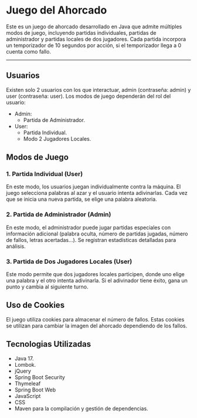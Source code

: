 # Juego del Ahorcado

Este es un juego de ahorcado desarrollado en Java que admite múltiples modos de juego, incluyendo partidas individuales, partidas de administrador y partidas locales de dos jugadores.
Cada partida incorpora un temporizador de 10 segundos por acción, si el temporizador llega a 0 cuenta como fallo.

---

## Usuarios

Existen solo 2 usuarios con los que interactuar, admin (contraseña: admin) y user (contraseña: user).
Los modos de juego dependerán del rol del usuario:
- Admin:
  - Partida de Administrador.
- User:
  - Partida Individual.
  - Modo 2 Jugadores Locales.

## Modos de Juego

### 1. Partida Individual (User)

En este modo, los usuarios juegan individualmente contra la máquina. El juego selecciona palabras al azar y el usuario intenta adivinarlas. Cada vez que se inicia una nueva partida, se elige una palabra aleatoria.

### 2. Partida de Administrador (Admin)

En este modo, el administrador puede jugar partidas especiales con información adicional (palabra oculta, número de partidas jugadas, número de fallos, letras acertadas...). Se registran estadísticas detalladas para análisis.

### 3. Partida de Dos Jugadores Locales (User)

Este modo permite que dos jugadores locales participen, donde uno elige una palabra y el otro intenta adivinarla. Si el adivinador tiene éxito, gana un punto y cambia al siguiente turno.

## Uso de Cookies

El juego utiliza cookies para almacenar el número de fallos. Estas cookies se utilizan para cambiar la imagen del ahorcado dependiendo de los fallos.

## Tecnologias Utilizadas

- Java 17.
- Lombok.
- jQuery
- Spring Boot Security
- Thymeleaf
- Spring Boot Web
- JavaScript
- CSS
- Maven para la compilación y gestión de dependencias.
